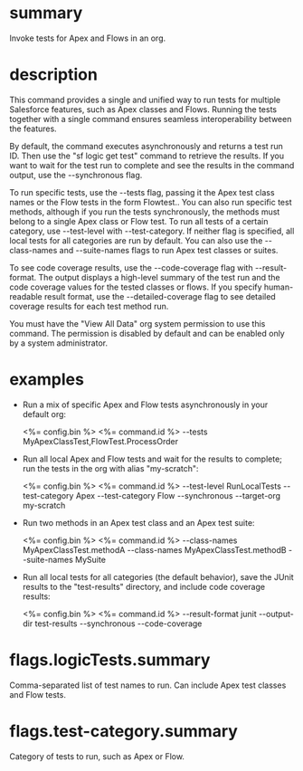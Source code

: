 # summary

Invoke tests for Apex and Flows in an org.

# description

This command provides a single and unified way to run tests for multiple Salesforce features, such as Apex classes and Flows. Running the tests together with a single command ensures seamless interoperability between the features.

By default, the command executes asynchronously and returns a test run ID. Then use the "sf logic get test" command to retrieve the results. If you want to wait for the test run to complete and see the results in the command output, use the --synchronous flag.

To run specific tests, use the --tests flag, passing it the Apex test class names or the Flow tests in the form Flowtest.<name>. You can also run specific test methods, although if you run the tests synchronously, the methods must belong to a single Apex class or Flow test. To run all tests of a certain category, use --test-level with --test-category. If neither flag is specified, all local tests for all categories are run by default. You can also use the --class-names and --suite-names flags to run Apex test classes or suites.

To see code coverage results, use the --code-coverage flag with --result-format. The output displays a high-level summary of the test run and the code coverage values for the tested classes or flows. If you specify human-readable result format, use the --detailed-coverage flag to see detailed coverage results for each test method run.

You must have the "View All Data" org system permission to use this command. The permission is disabled by default and can be enabled only by a system administrator.

# examples

- Run a mix of specific Apex and Flow tests asynchronously in your default org:

  <%= config.bin %> <%= command.id %> --tests MyApexClassTest,FlowTest.ProcessOrder

- Run all local Apex and Flow tests and wait for the results to complete; run the tests in the org with alias "my-scratch":

  <%= config.bin %> <%= command.id %> --test-level RunLocalTests --test-category Apex --test-category Flow --synchronous --target-org my-scratch

- Run two methods in an Apex test class and an Apex test suite:

  <%= config.bin %> <%= command.id %> --class-names MyApexClassTest.methodA --class-names MyApexClassTest.methodB --suite-names MySuite

- Run all local tests for all categories (the default behavior), save the JUnit results to the "test-results" directory, and include code coverage results:

  <%= config.bin %> <%= command.id %> --result-format junit --output-dir test-results --synchronous --code-coverage

# flags.logicTests.summary

Comma-separated list of test names to run. Can include Apex test classes and Flow tests.

# flags.test-category.summary

Category of tests to run, such as Apex or Flow.
